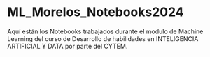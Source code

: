 # ML_Morelos_Notebooks2024
Aquí están los Notebooks trabajados durante el modulo de Machine Learning del curso de Desarrollo de habilidades en INTELIGENCIA ARTIFICIAL Y DATA por parte del CYTEM.
